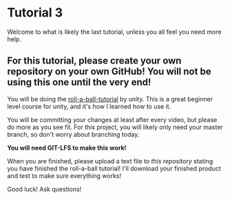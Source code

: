 # Tutorial 3

Welcome to what is likely the last tutorial, unless you all feel you need more help.

## **For this tutorial, please create your own repository on your own GitHub! You will not be using this one until the very end!**

You will be doing the [roll-a-ball-tutorial](https://learn.unity.com/project/roll-a-ball-tutorial) by unity. This is a great beginner level course for unity, and it's how I learned how to use it.

You will be committing your changes at least after every video, but please do more as you see fit. For this project, you will likely only need your master branch, so don't worry about branching today. 

**You will need GIT-LFS to make this work!**

When you are finished, please upload a text file to _this repository_ stating you have finished the roll-a-ball tutorial! I'll download your finished product and test to make sure everything works! 

Good luck! Ask questions!
